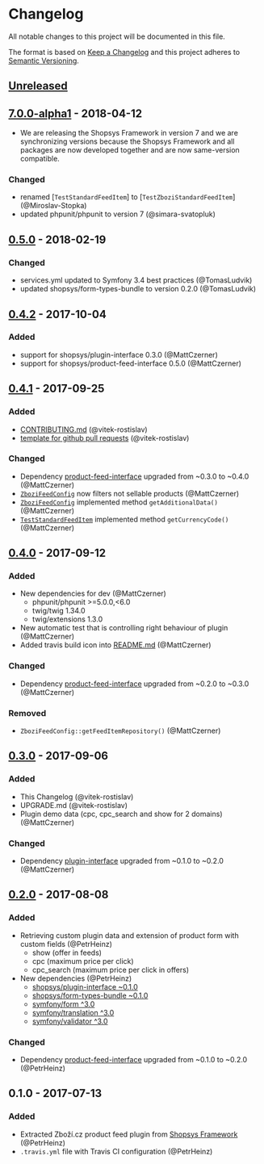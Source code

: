 # Changelog
All notable changes to this project will be documented in this file.

The format is based on [Keep a Changelog](http://keepachangelog.com/en/1.0.0/)
and this project adheres to [Semantic Versioning](http://semver.org/spec/v2.0.0.html).

## [Unreleased]

## [7.0.0-alpha1] - 2018-04-12
- We are releasing the Shopsys Framework in version 7 and we are synchronizing versions because
  the Shopsys Framework and all packages are now developed together and are now same-version compatible.

### Changed
- renamed [`TestStandardFeedItem`] to [`TestZboziStandardFeedItem`] (@Miroslav-Stopka)
- updated phpunit/phpunit to version 7 (@simara-svatopluk)

## [0.5.0] - 2018-02-19
### Changed
- services.yml updated to Symfony 3.4 best practices (@TomasLudvik)
- updated shopsys/form-types-bundle to version 0.2.0 (@TomasLudvik)

## [0.4.2] - 2017-10-04
### Added
- support for shopsys/plugin-interface 0.3.0 (@MattCzerner)
- support for shopsys/product-feed-interface 0.5.0 (@MattCzerner)

## [0.4.1] - 2017-09-25
### Added
- [CONTRIBUTING.md](./CONTRIBUTING.md) (@vitek-rostislav)
- [template for github pull requests](./docs/PULL_REQUEST_TEMPLATE.md) (@vitek-rostislav)
### Changed
- Dependency [product-feed-interface](./shopsys/product-feed-interface) upgraded from ~0.3.0 to ~0.4.0 (@MattCzerner)
- [`ZboziFeedConfig`](./src/ZboziFeedConfig.php) now filters not sellable products (@MattCzerner)
- [`ZboziFeedConfig`](./src/ZboziFeedConfig.php) implemented method `getAdditionalData()` (@MattCzerner)
- [`TestStandardFeedItem`](./tests/TestStandardFeedItem.php) implemented method `getCurrencyCode()` (@MattCzerner)

## [0.4.0] - 2017-09-12
### Added
- New dependencies for dev (@MattCzerner)
    - phpunit/phpunit >=5.0.0,<6.0
    - twig/twig 1.34.0
    - twig/extensions 1.3.0
- New automatic test that is controlling right behaviour of plugin (@MattCzerner)
- Added travis build icon into [README.md](./README.md) (@MattCzerner)
### Changed
- Dependency [product-feed-interface](./shopsys/product-feed-interface) upgraded from ~0.2.0 to ~0.3.0 (@MattCzerner)
### Removed
- `ZboziFeedConfig::getFeedItemRepository()` (@MattCzerner)

## [0.3.0] - 2017-09-06
### Added
- This Changelog (@vitek-rostislav)
- UPGRADE.md (@vitek-rostislav)
- Plugin demo data (cpc, cpc_search and show for 2 domains) (@MattCzerner)
### Changed
- Dependency [plugin-interface](./shopsys/plugin-interface) upgraded from ~0.1.0 to ~0.2.0 (@MattCzerner)

## [0.2.0] - 2017-08-08
### Added
- Retrieving custom plugin data and extension of product form with custom fields (@PetrHeinz)
    - show (offer in feeds)
    - cpc (maximum price per click)
    - cpc_search (maximum price per click in offers)
- New dependencies (@PetrHeinz)
    - [shopsys/plugin-interface ~0.1.0](https://github.com/shopsys/plugin-interface)
    - [shopsys/form-types-bundle ~0.1.0](https://github.com/shopsys/form-types-bundle)
    - [symfony/form ^3.0](https://github.com/symfony/form)
    - [symfony/translation ^3.0](https://github.com/symfony/translation)
    - [symfony/validator ^3.0](https://github.com/symfony/validator)
### Changed
- Dependency [product-feed-interface](./shopsys/product-feed-interface) upgraded from ~0.1.0 to ~0.2.0 (@PetrHeinz)

## 0.1.0 - 2017-07-13
### Added
- Extracted Zboží.cz product feed plugin from [Shopsys Framework](http://www.shopsys-framework.com/) (@PetrHeinz)
- `.travis.yml` file with Travis CI configuration (@PetrHeinz)

[Unreleased]: https://github.com/shopsys/product-feed-zbozi/compare/v7.0.0-alpha1...HEAD
[7.0.0-alpha1]: https://github.com/shopsys/product-feed-zbozi/compare/v0.5.0...v7.0.0-alpha1
[0.5.0]: https://github.com/shopsys/product-feed-zbozi/compare/v0.4.2...v0.5.0
[0.4.2]: https://github.com/shopsys/product-feed-zbozi/compare/v0.4.1...v0.4.2
[0.4.1]: https://github.com/shopsys/product-feed-zbozi/compare/v0.4.0...v0.4.1
[0.4.0]: https://github.com/shopsys/product-feed-zbozi/compare/v0.3.0...v0.4.0
[0.3.0]: https://github.com/shopsys/product-feed-zbozi/compare/v0.2.0...v0.3.0
[0.2.0]: https://github.com/shopsys/product-feed-zbozi/compare/v0.1.0...v0.2.0
